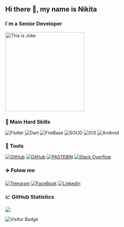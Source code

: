 <!-- [![Header](https://github.com/andromaquehere/andromaquehere/blob/main/assets/ANDROMAQUE-github.png)](https://github.com/andromaquehere) -->

## Hi there 👋, my name is Nikita

### I`m a Senior Developer

<img height="250" alt="This is Joke" src= "https://github.com/andromaquehere/andromaquehere/blob/main/assets/eatsleep.png"/>

### 💼 Main Hard Skills

![Flutter](https://img.shields.io/badge/-Flutter-0d1117?style=for-the-badge&logo=flutter&logoColor=45d1fd)
![Dart](https://img.shields.io/badge/-Dart-0d1117?style=for-the-badge&logo=dart&logoColor=0175c2)
![FireBase](https://img.shields.io/badge/-FireBase-0d1117?style=for-the-badge&logo=firebase&logoColor=)
![SOLID](https://img.shields.io/badge/-SOLID-0d1117?style=for-the-badge&logo=SOLID&logoColor=)
![IOS](https://img.shields.io/badge/-iOS-0d1117?style=for-the-badge&logo=IOS&logoColor=)
![Android](https://img.shields.io/badge/-Android-0d1117?style=for-the-badge&logo=Android&logoColor=)

<!-- ![Python](https://img.shields.io/badge/-Python-0d1117?style=for-the-badge&logo=Python&logoColor=306998)
![Django](https://img.shields.io/badge/-Django-0d1117?style=for-the-badge&logo=Django&logoColor=0c4b33)
![PostgreSQL](https://img.shields.io/badge/-PostgreSQL-0d1117?style=for-the-badge&logo=PostgreSQL&logoColor=336791) -->

<!-- <details>
<summary>More Skills</summary> -->

<!-- ### 🏰 Architectural pattern -->

### 🧰 Tools

[![GitHub](https://img.shields.io/badge/-GitHub-0d1117?style=for-the-badge&logo=GitHub&logoColor=white)](https://github.com/andromaquehere)
[![GitHub](https://img.shields.io/badge/-GitLub-0d1117?style=for-the-badge&logo=gitlab&logoColor=white)](https://gitlab.com/ANDROMAQUE)
[![PASTEBIN](https://img.shields.io/badge/-PASTEBIN-0d1117?style=for-the-badge&logo=PASTEBIN&logoColor=)](https://pastebin.com/u/ANDROMAQUE)
[![Stack Overflow](https://img.shields.io/badge/-Stackoverflow-0d1117?style=for-the-badge&logo=stack-overflow&logoColor=FE7A16)](https://stackoverflow.com/users/17829956/)
<!-- [![Google](https://img.shields.io/badge/-Google-0d1117?style=for-the-badge&logo=Google&logoColor=4587f4)](https://www.google.com/) -->

<!-- </details> -->

### ✈️ Folow me

[![Telegram](https://img.shields.io/badge/-Telegram-0d1117?style=for-the-badge&logo=Telegram&logoColor=2CA5E0)](https://t.me/andromaquehere)
[![FaceBook](https://img.shields.io/badge/-FaceBook-0d1117?style=for-the-badge&logo=FaceBook&logoColor=1877f2)](https://www.facebook.com/nikita.gribkov.14)
[![Linkedin](https://img.shields.io/badge/-Linkedin-0d1117?style=for-the-badge&logo=Linkedin&logoColor=0a66c2)](https://www.linkedin.com/feed/?trk=onboarding-landing)

<!-- ### Spotify playing

[![Spotify](https://music-on-github.vercel.app/api/spotify/?background_color=8b0000&border_color=ffffff)](https://open.spotify.com/user/ht7o2kog4bh14rj6xcfyzz72h) -->

### 📈 GitHub Statistics

<!-- <img height="165" align="left" src="https://github-readme-stats.vercel.app/api?username=andromaquehere&count_private=true&include_all_commits=true&theme=dark&show_icons=true" /> -->
<img src="https://github-readme-stats.vercel.app/api/top-langs/?username=andromaquehere&layout=compact&theme=dark" />


![Visitor Badge](https://visitor-badge.laobi.icu/badge?page_id=andromaquehere)
